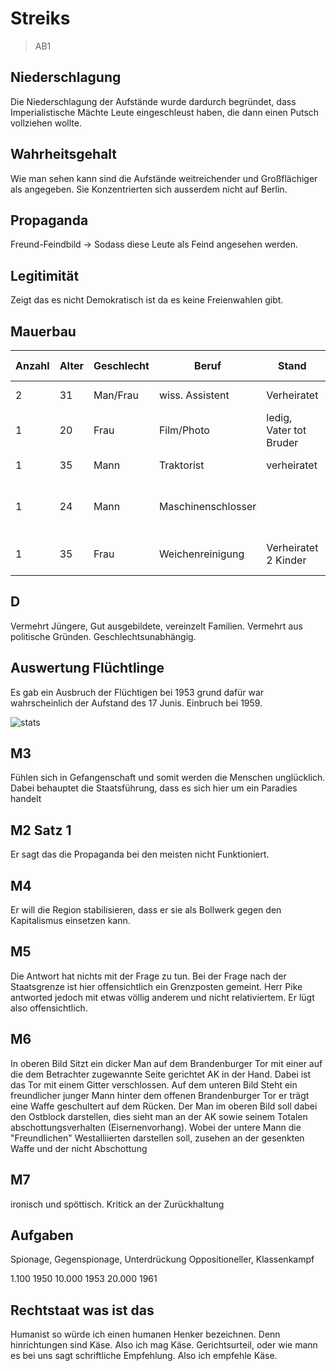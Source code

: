 # Streiks

> AB1

## Niederschlagung

Die Niederschlagung der Aufstände wurde dardurch begründet, dass Imperialistische Mächte Leute eingeschleust haben, die dann einen Putsch vollziehen wollte.

## Wahrheitsgehalt

Wie man sehen kann sind die Aufstände weitreichender und Großflächiger als angegeben. Sie Konzentrierten sich ausserdem nicht auf Berlin.

## Propaganda

Freund-Feindbild -> Sodass diese Leute als Feind angesehen werden.

## Legitimität

Zeigt das es nicht Demokratisch ist da es keine Freienwahlen gibt.

## Mauerbau

| Anzahl | Alter | Geschlecht | Beruf              | Stand                   | persönlich-familiär                   | politisch                      | wirtschaftliche                             |
| ------ | ----- | ---------- | ------------------ | ----------------------- | ------------------------------------- | ------------------------------ | ------------------------------------------- |
| 2      | 31    | Man/Frau   | wiss. Assistent    | Verheiratet             |                                       | keine Marxisten                | angst vor Job verlust                       |
| 1      | 20    | Frau       | Film/Photo         | ledig, Vater tot Bruder |                                       | Propaganda opp.                | Benachteiligung von nacht Parteimitgliedern |
| 1      | 35    | Mann       | Traktorist         | verheiratet             | glauben                               | gruppen zwang                  | lebensmittel Knappheit                      |
| 1      | 24    | Mann       | Maschinenschlosser |                         | beschwerde Freiheit, keine Opposition |                                |
| 1      | 35    | Frau       | Weichenreinigung   | Verheiratet 2 Kinder    | Kinder bereits in der BRD             | nicht mit System einverstanden |                                             |

## D

Vermehrt Jüngere, Gut ausgebildete, vereinzelt Familien. Vermehrt aus politische Gründen. Geschlechtsunabhängig.

## Auswertung Flüchtlinge

Es gab ein Ausbruch der Flüchtigen bei 1953 grund dafür war wahrscheinlich der Aufstand des 17 Junis. Einbruch bei 1959.

![stats](FlüchtlingeDDR.png)

## M3

Fühlen sich in Gefangenschaft und somit werden die Menschen unglücklich.
Dabei behauptet die Staatsführung, dass es sich hier um ein Paradies handelt

## M2 Satz 1

Er sagt das die Propaganda bei den meisten nicht Funktioniert.

## M4

Er will die Region stabilisieren, dass er sie als Bollwerk gegen den Kapitalismus einsetzen kann.

## M5

Die Antwort hat nichts mit der Frage zu tun. Bei der Frage nach der Staatsgrenze ist hier offensichtlich ein Grenzposten gemeint. Herr Pike antworted jedoch mit etwas völlig anderem und nicht relativiertem. Er lügt also offensichtlich.

## M6

In oberen Bild Sitzt ein dicker Man auf dem Brandenburger Tor mit einer auf die dem Betrachter zugewannte Seite gerichtet AK in der Hand. Dabei ist das Tor mit einem Gitter verschlossen.
Auf dem unteren Bild Steht ein freundlicher junger Mann hinter dem offenen Brandenburger Tor er trägt eine Waffe geschultert auf dem Rücken. Der Man im oberen Bild soll dabei den Ostblock darstellen, dies sieht man an der AK sowie seinem Totalen abschottungsverhalten (Eisernenvorhang). Wobei der untere Mann die "Freundlichen" Westalliierten darstellen soll, zusehen an der gesenkten Waffe und der nicht Abschottung

## M7

ironisch und spöttisch. Kritick an der Zurückhaltung

## Aufgaben

Spionage, Gegenspionage, Unterdrückung Oppositioneller, Klassenkampf

1.100 1950
10.000 1953
20.000 1961

## Rechtstaat was ist das

Humanist so würde ich einen humanen Henker bezeichnen. Denn hinrichtungen sind Käse. Also ich mag Käse. Gerichtsurteil, oder wie mann es bei uns sagt schriftliche Empfehlung. Also ich empfehle Käse.
